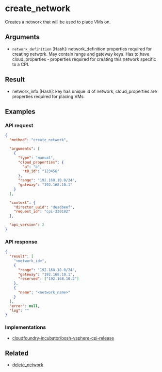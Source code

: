 # create_network

Creates a network that will be used to place VMs on.

## Arguments

* `network_definition` [Hash]: network_definition properties required for creating network. May contain range and gateway keys. Has to have cloud_properties - properties required for creating this network  specific to a CPI.


## Result

* network_info [Hash]: key has unique id of network, cloud_properties are properties required for placing VMs


## Examples

### API request

```json
{
  "method": "create_network",

  "arguments": [
    {
      "type": "manual",
      "cloud_properties": {
        "a": "b",
        "t0_id": "123456"
      },
      "range": "192.168.10.0/24",
      "gateway": "192.168.10.1"
    }
  ],

  "context": {
    "director_uuid": "deadbeef",
    "request_id": "cpi-330102"
  },

  "api_version": 2
}
```

### API response

```json
{
  "result": [
    "<network_id>",
    {
      "range": "192.168.10.0/24",
      "gateway": "192.168.10.1",
      "reserved": ["192.168.10.2"]
    },
    {
      "name": "<network_name>"
    }
  ],
  "error": null,
  "log": ""
}
```


### Implementations

 * [cloudfoundry-incubator/bosh-vsphere-cpi-release](https://github.com/cloudfoundry-incubator/bosh-vsphere-cpi-release/blob/master/src/vsphere_cpi/lib/cloud/vsphere/cloud.rb#L720-L725)


## Related

 * [delete_network](delete-network.md)

